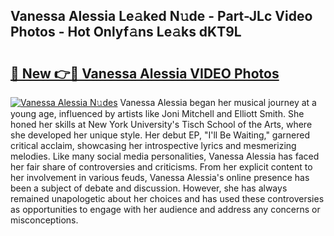 ## Vanessa Alessia Le𝚊ked N𝚞de - Part-JLc Video Photos - Hot Onlyf𝚊ns Le𝚊ks dKT9L

# <h2><a href="http://ac37578.deff.icu/?id=Vanessa+Alessia">🔗 New 👉🔴 Vanessa Alessia VIDEO Photos</a></h2>

[![Vanessa Alessia N𝚞des](https://i.imgur.com/rIISA9y.gif)](http://ac37578.deff.icu/?id=Vanessa+Alessia)
Vanessa Alessia began her musical journey at a young age, influenced by artists like Joni Mitchell and Elliott Smith. She honed her skills at New York University's Tisch School of the Arts, where she developed her unique style. Her debut EP, "I'll Be Waiting," garnered critical acclaim, showcasing her introspective lyrics and mesmerizing melodies. Like many social media personalities, Vanessa Alessia has faced her fair share of controversies and criticisms. From her explicit content to her involvement in various feuds, Vanessa Alessia's online presence has been a subject of debate and discussion. However, she has always remained unapologetic about her choices and has used these controversies as opportunities to engage with her audience and address any concerns or misconceptions.
